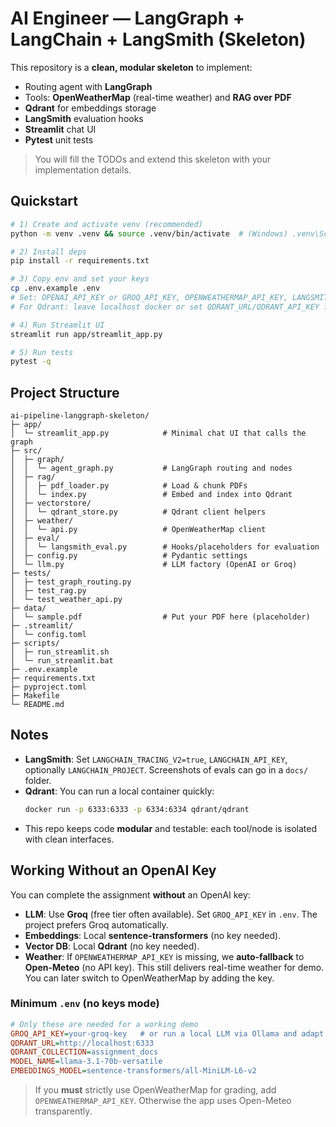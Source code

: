 # AI Engineer  — LangGraph + LangChain + LangSmith (Skeleton)

This repository is a **clean, modular skeleton** to implement:
- Routing agent with **LangGraph**
- Tools: **OpenWeatherMap** (real-time weather) and **RAG over PDF**
- **Qdrant** for embeddings storage
- **LangSmith** evaluation hooks
- **Streamlit** chat UI
- **Pytest** unit tests

> You will fill the TODOs and extend this skeleton with your implementation details.

## Quickstart

```bash
# 1) Create and activate venv (recommended)
python -m venv .venv && source .venv/bin/activate  # (Windows) .venv\Scripts\activate

# 2) Install deps
pip install -r requirements.txt

# 3) Copy env and set your keys
cp .env.example .env
# Set: OPENAI_API_KEY or GROQ_API_KEY, OPENWEATHERMAP_API_KEY, LANGSMITH_API_KEY (optional)
# For Qdrant: leave localhost docker or set QDRANT_URL/QDRANT_API_KEY for cloud

# 4) Run Streamlit UI
streamlit run app/streamlit_app.py

# 5) Run tests
pytest -q
```

## Project Structure

```
ai-pipeline-langgraph-skeleton/
├─ app/
│  └─ streamlit_app.py            # Minimal chat UI that calls the graph
├─ src/
│  ├─ graph/
│  │  └─ agent_graph.py           # LangGraph routing and nodes
│  ├─ rag/
│  │  ├─ pdf_loader.py            # Load & chunk PDFs
│  │  └─ index.py                 # Embed and index into Qdrant
│  ├─ vectorstore/
│  │  └─ qdrant_store.py          # Qdrant client helpers
│  ├─ weather/
│  │  └─ api.py                   # OpenWeatherMap client
│  ├─ eval/
│  │  └─ langsmith_eval.py        # Hooks/placeholders for evaluation
│  ├─ config.py                   # Pydantic settings
│  └─ llm.py                      # LLM factory (OpenAI or Groq)
├─ tests/
│  ├─ test_graph_routing.py
│  ├─ test_rag.py
│  └─ test_weather_api.py
├─ data/
│  └─ sample.pdf                  # Put your PDF here (placeholder)
├─ .streamlit/
│  └─ config.toml
├─ scripts/
│  ├─ run_streamlit.sh
│  └─ run_streamlit.bat
├─ .env.example
├─ requirements.txt
├─ pyproject.toml
├─ Makefile
└─ README.md
```

## Notes

- **LangSmith**: Set `LANGCHAIN_TRACING_V2=true`, `LANGCHAIN_API_KEY`, optionally `LANGCHAIN_PROJECT`. Screenshots of evals can go in a `docs/` folder.
- **Qdrant**: You can run a local container quickly:
  ```bash
  docker run -p 6333:6333 -p 6334:6334 qdrant/qdrant
  ```
- This repo keeps code **modular** and testable: each tool/node is isolated with clean interfaces.


## Working Without an OpenAI Key

You can complete the assignment **without** an OpenAI key:

- **LLM**: Use **Groq** (free tier often available). Set `GROQ_API_KEY` in `.env`. The project prefers Groq automatically.
- **Embeddings**: Local **sentence-transformers** (no key needed).
- **Vector DB**: Local **Qdrant** (no key needed).
- **Weather**: If `OPENWEATHERMAP_API_KEY` is missing, we **auto-fallback** to **Open-Meteo** (no API key). This still delivers real-time weather for demo. You can later switch to OpenWeatherMap by adding the key.

### Minimum `.env` (no keys mode)
```ini
# Only these are needed for a working demo
GROQ_API_KEY=your-groq-key   # or run a local LLM via Ollama and adapt src/llm.py
QDRANT_URL=http://localhost:6333
QDRANT_COLLECTION=assignment_docs
MODEL_NAME=llama-3.1-70b-versatile
EMBEDDINGS_MODEL=sentence-transformers/all-MiniLM-L6-v2
```

> If you **must** strictly use OpenWeatherMap for grading, add `OPENWEATHERMAP_API_KEY`. Otherwise the app uses Open-Meteo transparently.
